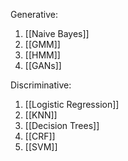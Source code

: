 Generative:
1. [[Naive Bayes]]
2. [[GMM]]
3. [[HMM]]
4. [[GANs]]

Discriminative:
1. [[Logistic Regression]]
2. [[KNN]]
3. [[Decision Trees]]
4. [[CRF]]
5. [[SVM]]